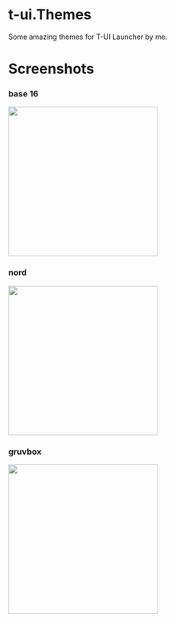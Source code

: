 # t-ui.Themes
Some amazing themes for T-UI Launcher by me.

# Screenshots
### base 16
<img src="https://github.com/pzeadrian/t-ui.Themes/blob/main/.screenshots/base16.png" width=300/>
<br />

### nord
<img src="https://github.com/pzeadrian/t-ui.Themes/blob/main/.screenshots/nord.png" width=300/>
<br />

### gruvbox
<img src="https://github.com/pzeadrian/t-ui.Themes/blob/main/.screenshots/gruvbox.png" width=300/>
